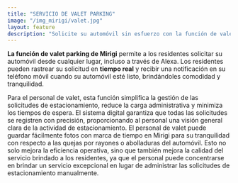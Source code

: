 ```yaml
---
title: "SERVICIO DE VALET PARKING"
image: "/img_mirigi/valet.jpg"
layout: feature
description: "Solicite su automóvil sin esfuerzo con la función de valet parking de Mirigi."
---
```


**La función de valet parking de Mirigi** permite a los residentes solicitar su automóvil desde cualquier lugar, incluso a través de Alexa. Los residentes pueden rastrear su solicitud en **tiempo real** y recibir una notificación en su teléfono móvil cuando su automóvil esté listo, brindándoles comodidad y tranquilidad.

Para el personal de valet, esta función simplifica la gestión de las solicitudes de estacionamiento, reduce la carga administrativa y minimiza los tiempos de espera. El sistema digital garantiza que todas las solicitudes se registren con precisión, proporcionando al personal una visión general clara de la actividad de estacionamiento. El personal de valet puede guardar fácilmente fotos con marca de tiempo en Mirigi para su tranquilidad con respecto a las quejas por rayones o abolladuras del automóvil. Esto no solo mejora la eficiencia operativa, sino que también mejora la calidad del servicio brindado a los residentes, ya que el personal puede concentrarse en brindar un servicio excepcional en lugar de administrar las solicitudes de estacionamiento manualmente.